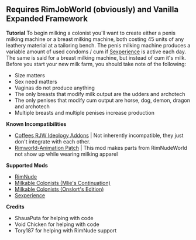 ﻿## Requires RimJobWorld (obviously) and Vanilla Expanded Framework
**Tutorial**
To begin milking a colonist you'll want to create either a penis milking machine or a breast milking machine, both costing 45 units of any leathery material at a tailoring bench. The penis milking machine produces a variable amount of used condoms / cum if [Sexperience](https://www.loverslab.com/topic/193448-mod-rjw-sexperience-continued/) is active each day. The same is said for a breast milking machine, but instead of cum it's milk. 
Before you start your new milk farm, you should take note of the following:
 - Size matters
 - Sex need matters
 - Vaginas do not produce anything
 - The only breasts that modify milk output are the udders and archotech
 - The only penises that modify cum output are horse, dog, demon, dragon and archotech
 - Multiple breasts and multiple penises increase production

**Known Incompatibilities**
 - [Coffees RJW Ideology Addons](https://gitgud.io/c0ffeeeeeeee/coffees-rjw-ideology-addons) | Not inherently incompatible, they just don't integrate with each other.
 - [Rimworld-Animation Patch](https://www.loverslab.com/files/file/23398-rimworld-animation-patch/) | This mod makes parts from RimNudeWorld not show up while wearing milking apparel

**Supported Mods**
 - [RimNude](https://gitgud.io/Tory/rimnude-unofficial)
 - [Milkable Colonists (Mlie's Continuation)](https://steamcommunity.com/sharedfiles/filedetails/?id=2218407878)
 - [Milkable Colonists (Onslort's Edition)](https://gitgud.io/Onslort/rjw-milkable-colonists-biotech/-/tree/master)
 - [Sexperience](https://www.loverslab.com/topic/193448-mod-rjw-sexperience-continued/)
 
 **Credits**
 - ShauaPuta for helping with code
 - Void Chicken for helping with code 
 - Tory187 for helping with RimNude support